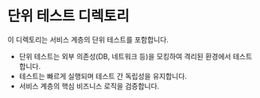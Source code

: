 # 단위 테스트 디렉토리

이 디렉토리는 서비스 계층의 단위 테스트를 포함합니다.

- 단위 테스트는 외부 의존성(DB, 네트워크 등)을 모킹하여 격리된 환경에서 테스트합니다.
- 테스트는 빠르게 실행되며 테스트 간 독립성을 유지합니다.
- 서비스 계층의 핵심 비즈니스 로직을 검증합니다.
